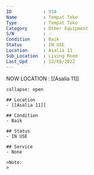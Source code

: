 ```yaml
---
ID            : 934
Name          : Tempat Teko
Type          : Tempat Teko
Category      : Other Equipment
S/N           : -
Condition     : Baik
Status        : IN USE
Location      : Asalia 11
Sub_Location  : Living Room
Last_Upd      : 13/08/2022
---
```



NOW LOCATION : [[Asalia 11]]

```ad-History
collapse: open

## Location
- [[Asalia 11]]

## Condition
- Baik

## Status
- IN USE

## Service
- None

>Note:
>


```
